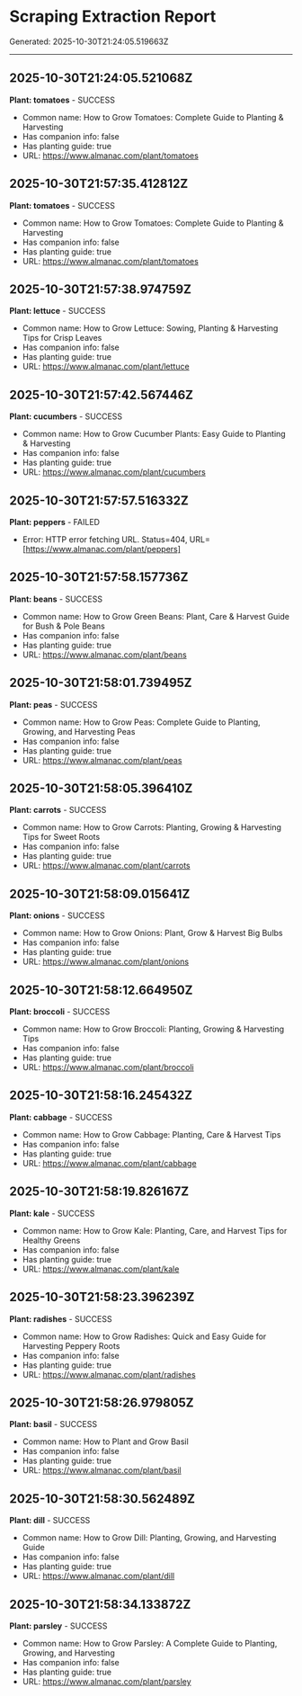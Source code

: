 # Scraping Extraction Report

Generated: 2025-10-30T21:24:05.519663Z

---

## 2025-10-30T21:24:05.521068Z
**Plant: tomatoes** - SUCCESS
- Common name: How to Grow Tomatoes: Complete Guide to Planting & Harvesting
- Has companion info: false
- Has planting guide: true
- URL: https://www.almanac.com/plant/tomatoes


## 2025-10-30T21:57:35.412812Z
**Plant: tomatoes** - SUCCESS
- Common name: How to Grow Tomatoes: Complete Guide to Planting & Harvesting
- Has companion info: false
- Has planting guide: true
- URL: https://www.almanac.com/plant/tomatoes


## 2025-10-30T21:57:38.974759Z
**Plant: lettuce** - SUCCESS
- Common name: How to Grow Lettuce: Sowing, Planting & Harvesting Tips for Crisp Leaves
- Has companion info: false
- Has planting guide: true
- URL: https://www.almanac.com/plant/lettuce


## 2025-10-30T21:57:42.567446Z
**Plant: cucumbers** - SUCCESS
- Common name: How to Grow Cucumber Plants: Easy Guide to Planting & Harvesting
- Has companion info: false
- Has planting guide: true
- URL: https://www.almanac.com/plant/cucumbers


## 2025-10-30T21:57:57.516332Z
**Plant: peppers** - FAILED
- Error: HTTP error fetching URL. Status=404, URL=[https://www.almanac.com/plant/peppers]


## 2025-10-30T21:57:58.157736Z
**Plant: beans** - SUCCESS
- Common name: How to Grow Green Beans: Plant, Care & Harvest Guide for Bush & Pole Beans
- Has companion info: false
- Has planting guide: true
- URL: https://www.almanac.com/plant/beans


## 2025-10-30T21:58:01.739495Z
**Plant: peas** - SUCCESS
- Common name: How to Grow Peas: Complete Guide to Planting, Growing, and Harvesting Peas
- Has companion info: false
- Has planting guide: true
- URL: https://www.almanac.com/plant/peas


## 2025-10-30T21:58:05.396410Z
**Plant: carrots** - SUCCESS
- Common name: How to Grow Carrots: Planting, Growing & Harvesting Tips for Sweet Roots
- Has companion info: false
- Has planting guide: true
- URL: https://www.almanac.com/plant/carrots


## 2025-10-30T21:58:09.015641Z
**Plant: onions** - SUCCESS
- Common name: How to Grow Onions: Plant, Grow & Harvest Big Bulbs
- Has companion info: false
- Has planting guide: true
- URL: https://www.almanac.com/plant/onions


## 2025-10-30T21:58:12.664950Z
**Plant: broccoli** - SUCCESS
- Common name: How to Grow Broccoli: Planting, Growing & Harvesting Tips
- Has companion info: false
- Has planting guide: true
- URL: https://www.almanac.com/plant/broccoli


## 2025-10-30T21:58:16.245432Z
**Plant: cabbage** - SUCCESS
- Common name: How to Grow Cabbage: Planting, Care & Harvest Tips
- Has companion info: false
- Has planting guide: true
- URL: https://www.almanac.com/plant/cabbage


## 2025-10-30T21:58:19.826167Z
**Plant: kale** - SUCCESS
- Common name: How to Grow Kale: Planting, Care, and Harvest Tips for Healthy Greens
- Has companion info: false
- Has planting guide: true
- URL: https://www.almanac.com/plant/kale


## 2025-10-30T21:58:23.396239Z
**Plant: radishes** - SUCCESS
- Common name: How to Grow Radishes: Quick and Easy Guide for Harvesting Peppery Roots
- Has companion info: false
- Has planting guide: true
- URL: https://www.almanac.com/plant/radishes


## 2025-10-30T21:58:26.979805Z
**Plant: basil** - SUCCESS
- Common name: How to Plant and Grow Basil
- Has companion info: false
- Has planting guide: true
- URL: https://www.almanac.com/plant/basil


## 2025-10-30T21:58:30.562489Z
**Plant: dill** - SUCCESS
- Common name: How to Grow Dill: Planting, Growing, and Harvesting Guide
- Has companion info: false
- Has planting guide: true
- URL: https://www.almanac.com/plant/dill


## 2025-10-30T21:58:34.133872Z
**Plant: parsley** - SUCCESS
- Common name: How to Grow Parsley: A Complete Guide to Planting, Growing, and Harvesting
- Has companion info: false
- Has planting guide: true
- URL: https://www.almanac.com/plant/parsley

